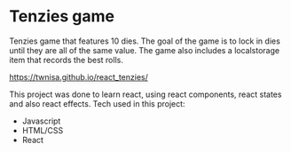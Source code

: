 # Tenzies game

Tenzies game that features 10 dies.
The goal of the game is to lock in dies until they are all of the same value.
The game also includes a localstorage item that records the best rolls.

https://twnisa.github.io/react_tenzies/

This project was done to learn react, using react components, react states and also react effects.
Tech used in this project:
  - Javascript  
  - HTML/CSS
  - React


